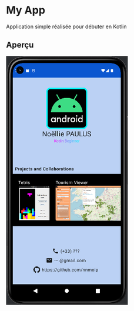# My App
Application simple réalisée pour débuter en Kotlin

## Aperçu
![My App](app/src/main/res/drawable-nodpi/visistcardscreen.png "My App")